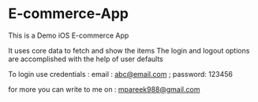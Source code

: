 # E-commerce-App

This is a Demo iOS E-commerce App 

It uses core data to fetch and show the items 
The login and logout options are accomplished with the help of user defaults

To login use credentials : email : abc@email.com ;  password: 123456


for more you can write to me on : mpareek988@gmail.com
